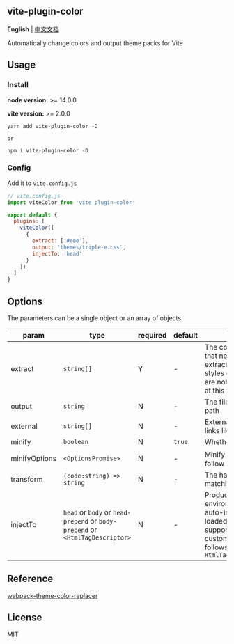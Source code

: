 <h2 align="left">vite-plugin-color</h2>

**English** | [中文文档](./README.zh_CN.md)

<p align="left">Automatically change colors and output theme packs for Vite</p>

## Usage

### Install

**node version:** >= 14.0.0

**vite version:** >= 2.0.0

```
yarn add vite-plugin-color -D

or

npm i vite-plugin-color -D
```

### Config

Add it to `vite.config.js`
```javascript
// vite.config.js
import viteColor from 'vite-plugin-color'

export default {
  plugins: [
    viteColor([
      {
        extract: ['#eee'],
        output: 'themes/triple-e.css',
        injectTo: 'head'
      }
    ])
  ]
}
```

## Options

The parameters can be a single object or an array of objects.

| param | type | required | default | desc |
| --- | --- | --- | --- | --- |
| extract | `string[]` | Y | - | The color value that needs to be extracted. Inline styles or styled are not supported at this time. |
| output | `string` | N | - | The file output path |
| external | `string[]` | N | - | External css file links like 'cdn' |
| minify | `boolean` | N | `true` | Whether to minify |
| minifyOptions | `<OptionsPromise>` | N | - | Minify options，follow `clean-css` |
| transform | `(code:string) => string` | N | - | The handler of the matching content |
| injectTo | `head` or `body` or `head-prepend` or `body-prepend` or `<HtmlTagDescriptor>` | N | - | Production environment auto-injects loaded css, supports customization, follows `vite HtmlTagDescriptor` |

## Reference

[webpack-theme-color-replacer](https://github.com/hzsrc/webpack-theme-color-replacer)

## License

MIT
